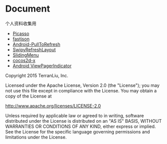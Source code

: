 # Document
个人资料收集用


* [Picasso](https://github.com/square/picasso)
* [fastjson](https://github.com/alibaba/fastjson)
* [Android-PullToRefresh](https://github.com/chrisbanes/Android-PullToRefresh)
* [SwipyRefreshLayout](https://github.com/OrangeGangsters/SwipyRefreshLayout)
* [SlidingMenu](https://github.com/jfeinstein10/SlidingMenu)
* [cocos2d-x](https://github.com/cocos2d/cocos2d-x)
* [Android ViewPagerIndicator](https://github.com/JakeWharton/ViewPagerIndicator)









Copyright 2015 TerranLiu, Inc.

Licensed under the Apache License, Version 2.0 (the "License"); you may not use this file except in compliance with the License. You may obtain a copy of the License at

http://www.apache.org/licenses/LICENSE-2.0

Unless required by applicable law or agreed to in writing, software distributed under the License is distributed on an "AS IS" BASIS, WITHOUT WARRANTIES OR CONDITIONS OF ANY KIND, either express or implied. See the License for the specific language governing permissions and limitations under the License.
